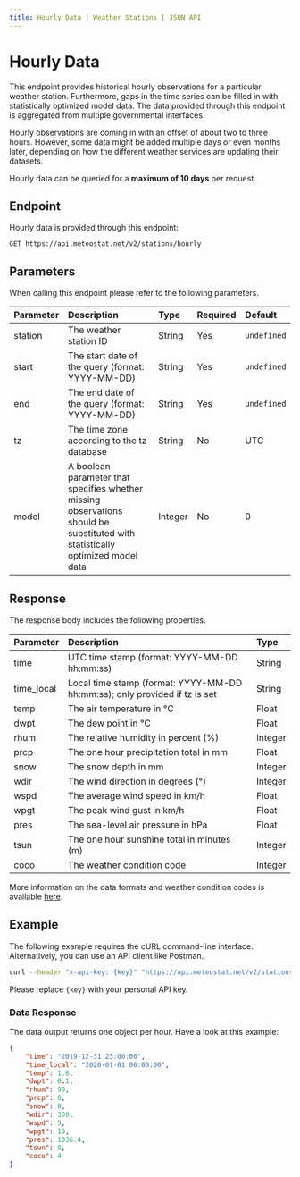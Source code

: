 ```yaml
---
title: Hourly Data | Weather Stations | JSON API
---
```


# Hourly Data

This endpoint provides historical hourly observations for a particular weather station. Furthermore, gaps in the time series can be filled in with statistically optimized model data. The data provided through this endpoint is aggregated from multiple governmental interfaces.

Hourly observations are coming in with an offset of about two to three hours. However, some data might be added multiple days or even months later, depending on how the different weather services are updating their datasets.

Hourly data can be queried for a **maximum of 10 days** per request.

## Endpoint

Hourly data is provided through this endpoint:

```
GET https://api.meteostat.net/v2/stations/hourly
```

## Parameters

When calling this endpoint please refer to the following parameters.

| **Parameter** | **Description**                                                                                                               | **Type** | **Required** | **Default** |
|:--------------|:------------------------------------------------------------------------------------------------------------------------------|:---------|:-------------|:------------|
| station       | The weather station ID                                                                                                        | String   | Yes          | `undefined` |
| start         | The start date of the query (format: YYYY-MM-DD)                                                                              | String   | Yes          | `undefined` |
| end           | The end date of the query (format: YYYY-MM-DD)                                                                                | String   | Yes          | `undefined` |
| tz            | The time zone according to the tz database                                                                                    | String   | No           | UTC         |
| model         | A boolean parameter that specifies whether missing observations should be substituted with statistically optimized model data | Integer  | No           | 0           |

## Response

The response body includes the following properties.

| **Parameter** | **Description**                                                            | **Type** |
|:--------------|:---------------------------------------------------------------------------|:---------|
| time          | UTC time stamp (format: YYYY-MM-DD hh:mm:ss)                               | String   |
| time_local    | Local time stamp (format: YYYY-MM-DD hh:mm:ss); only provided if tz is set | String   |
| temp          | The air temperature in °C                                                  | Float    |
| dwpt          | The dew point in °C                                                        | Float    |
| rhum          | The relative humidity in percent (%)                                       | Integer  |
| prcp          | The one hour precipitation total in mm                                     | Float    |
| snow          | The snow depth in mm                                                       | Integer  |
| wdir          | The wind direction in degrees (°)                                          | Integer  |
| wspd          | The average wind speed in km/h                                             | Float    |
| wpgt          | The peak wind gust in km/h                                                 | Float    |
| pres          | The sea-level air pressure in hPa                                          | Float    |
| tsun          | The one hour sunshine total in minutes (m)                                 | Integer  |
| coco          | The weather condition code                                                 | Integer  |

More information on the data formats and weather condition codes is available [here](/formats.html).

## Example

The following example requires the cURL command-line interface. Alternatively, you can use an API client like Postman.

```sh
curl --header "x-api-key: {key}" "https://api.meteostat.net/v2/stations/hourly?station=10637&start=2020-02-01&end=2020-02-04"
```

Please replace `{key}` with your personal API key.

### Data Response

The data output returns one object per hour. Have a look at this example:

```json
{
	"time": "2019-12-31 23:00:00",
	"time_local": "2020-01-01 00:00:00",
	"temp": 1.6,
	"dwpt": 0.1,
	"rhum": 90,
	"prcp": 0,
	"snow": 0,
	"wdir": 300,
	"wspd": 5,
	"wpgt": 10,
	"pres": 1036.4,
	"tsun": 0,
	"coco": 4
}
```
